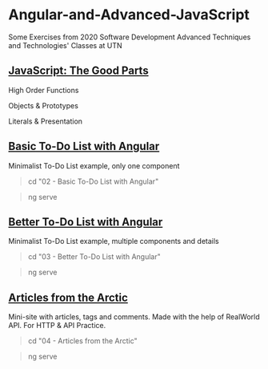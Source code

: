 # Angular-and-Advanced-JavaScript
Some Exercises from 2020 Software Development Advanced Techniques and Technologies' Classes at UTN

## [JavaScript: The Good Parts]
High Order Functions

Objects & Prototypes

Literals & Presentation

## [Basic To-Do List with Angular]
Minimalist To-Do List example, only one component

> cd "02 - Basic To-Do List with Angular"

> ng serve

## [Better To-Do List with Angular]
Minimalist To-Do List example, multiple components and details

> cd "03 - Better To-Do List with Angular"

> ng serve

## [Articles from the Arctic]
Mini-site with articles, tags and comments. Made with the help of RealWorld API. For HTTP & API Practice.

> cd "04 - Articles from the Arctic"

> ng serve


[JavaScript: The Good Parts]: ./01&#32;-&#32;JavaScript&#32;The&#32;Good&#32;Parts
[Basic To-Do List with Angular]: ./02&#32;-&#32;Basic&#32;To-Do&#32;List&#32;with&#32;Angular
[Better To-Do List with Angular]: ./03&#32;-&#32;Better&#32;To-Do&#32;List&#32;with&#32;Angular
[Articles from the Arctic]: ./04&#32;-&#32;Articles&#32;from&#32;the&#32;Arctic

